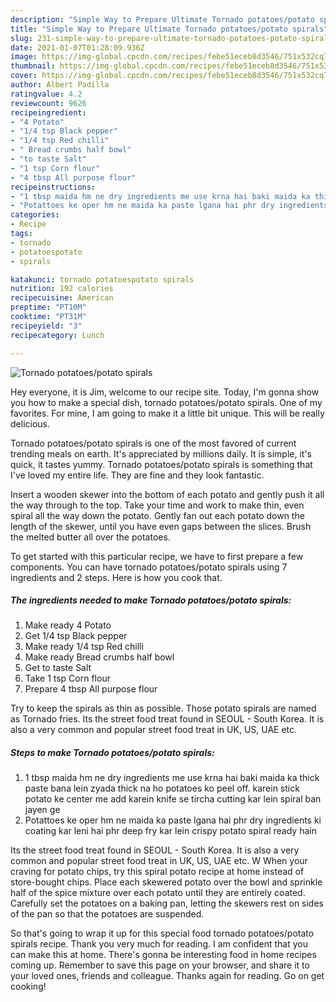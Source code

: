 ```yaml
---
description: "Simple Way to Prepare Ultimate Tornado potatoes/potato spirals"
title: "Simple Way to Prepare Ultimate Tornado potatoes/potato spirals"
slug: 231-simple-way-to-prepare-ultimate-tornado-potatoes-potato-spirals
date: 2021-01-07T01:28:09.936Z
image: https://img-global.cpcdn.com/recipes/febe51eceb8d3546/751x532cq70/tornado-potatoespotato-spirals-recipe-main-photo.jpg
thumbnail: https://img-global.cpcdn.com/recipes/febe51eceb8d3546/751x532cq70/tornado-potatoespotato-spirals-recipe-main-photo.jpg
cover: https://img-global.cpcdn.com/recipes/febe51eceb8d3546/751x532cq70/tornado-potatoespotato-spirals-recipe-main-photo.jpg
author: Albert Padilla
ratingvalue: 4.2
reviewcount: 9626
recipeingredient:
- "4 Potato"
- "1/4 tsp Black pepper"
- "1/4 tsp Red chilli"
- " Bread crumbs half bowl"
- "to taste Salt"
- "1 tsp Corn flour"
- "4 tbsp All purpose flour"
recipeinstructions:
- "1 tbsp maida hm ne dry ingredients me use krna hai baki maida ka thick paste bana lein zyada thick na ho potatoes ko peel off. karein stick potato ke center me add karein knife se tircha cutting kar lein spiral ban jayen ge"
- "Potattoes ke oper hm ne maida ka paste lgana hai phr dry ingredients ki coating kar leni hai phr deep fry kar lein crispy potato spiral ready hain"
categories:
- Recipe
tags:
- tornado
- potatoespotato
- spirals

katakunci: tornado potatoespotato spirals 
nutrition: 192 calories
recipecuisine: American
preptime: "PT10M"
cooktime: "PT31M"
recipeyield: "3"
recipecategory: Lunch

---
```



![Tornado potatoes/potato spirals](https://img-global.cpcdn.com/recipes/febe51eceb8d3546/751x532cq70/tornado-potatoespotato-spirals-recipe-main-photo.jpg)

Hey everyone, it is Jim, welcome to our recipe site. Today, I'm gonna show you how to make a special dish, tornado potatoes/potato spirals. One of my favorites. For mine, I am going to make it a little bit unique. This will be really delicious.

Tornado potatoes/potato spirals is one of the most favored of current trending meals on earth. It's appreciated by millions daily. It is simple, it's quick, it tastes yummy. Tornado potatoes/potato spirals is something that I've loved my entire life. They are fine and they look fantastic.

Insert a wooden skewer into the bottom of each potato and gently push it all the way through to the top. Take your time and work to make thin, even spiral all the way down the potato. Gently fan out each potato down the length of the skewer, until you have even gaps between the slices. Brush the melted butter all over the potatoes.


To get started with this particular recipe, we have to first prepare a few components. You can have tornado potatoes/potato spirals using 7 ingredients and 2 steps. Here is how you cook that.

<!--inarticleads1-->

##### The ingredients needed to make Tornado potatoes/potato spirals:

1. Make ready 4 Potato
1. Get 1/4 tsp Black pepper
1. Make ready 1/4 tsp Red chilli
1. Make ready  Bread crumbs half bowl
1. Get to taste Salt
1. Take 1 tsp Corn flour
1. Prepare 4 tbsp All purpose flour


Try to keep the spirals as thin as possible. Those potato spirals are named as Tornado fries. Its the street food treat found in SEOUL - South Korea. It is also a very common and popular street food treat in UK, US, UAE etc. 

<!--inarticleads2-->

##### Steps to make Tornado potatoes/potato spirals:

1. 1 tbsp maida hm ne dry ingredients me use krna hai baki maida ka thick paste bana lein zyada thick na ho potatoes ko peel off. karein stick potato ke center me add karein knife se tircha cutting kar lein spiral ban jayen ge
1. Potattoes ke oper hm ne maida ka paste lgana hai phr dry ingredients ki coating kar leni hai phr deep fry kar lein crispy potato spiral ready hain


Its the street food treat found in SEOUL - South Korea. It is also a very common and popular street food treat in UK, US, UAE etc. W When your craving for potato chips, try this spiral potato recipe at home instead of store-bought chips. Place each skewered potato over the bowl and sprinkle half of the spice mixture over each potato until they are entirely coated. Carefully set the potatoes on a baking pan, letting the skewers rest on sides of the pan so that the potatoes are suspended. 

So that's going to wrap it up for this special food tornado potatoes/potato spirals recipe. Thank you very much for reading. I am confident that you can make this at home. There's gonna be interesting food in home recipes coming up. Remember to save this page on your browser, and share it to your loved ones, friends and colleague. Thanks again for reading. Go on get cooking!
